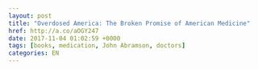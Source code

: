 ```yaml
---
layout: post
title: "Overdosed America: The Broken Promise of American Medicine"
href: http://a.co/aOGY247
date: 2017-11-04 01:02:59 +0000
tags: [books, medication, John Abramson, doctors]
categories: EN
---
```

